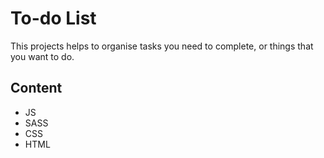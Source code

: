 # To-do List

This projects helps to organise tasks you need to complete, or things that you want to do. 

## Content 

* JS
* SASS
* CSS
* HTML
 